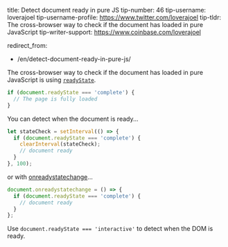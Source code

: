 

title: Detect document ready in pure JS
tip-number: 46
tip-username: loverajoel
tip-username-profile: https://www.twitter.com/loverajoel
tip-tldr: The cross-browser way to check if the document has loaded in pure JavaScript
tip-writer-support: https://www.coinbase.com/loverajoel

redirect_from:
  - /en/detect-document-ready-in-pure-js/



The cross-browser way to check if the document has loaded in pure JavaScript is using [`readyState`](https://developer.mozilla.org/en-US/docs/Web/API/Document/readyState).

```js
if (document.readyState === 'complete') {
  // The page is fully loaded
}
```

You can detect when the document is ready...


```js
let stateCheck = setInterval(() => {
  if (document.readyState === 'complete') {
    clearInterval(stateCheck);
    // document ready
  }
}, 100);
```

or with [onreadystatechange](https://developer.mozilla.org/en-US/docs/Web/Events/readystatechange)...


```js
document.onreadystatechange = () => {
  if (document.readyState === 'complete') {
    // document ready
  }
};
```

Use `document.readyState === 'interactive'` to detect when the DOM is ready.
